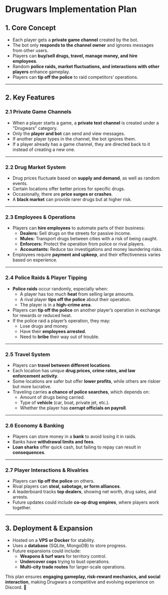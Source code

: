 # Drugwars Implementation Plan

## **1. Core Concept**

-   Each player gets a **private game channel** created by the bot.
-   The bot only **responds to the channel owner** and ignores messages from other users.
-   Players can **buy/sell drugs, travel, manage money, and hire employees**.
-   Random **police raids, market fluctuations, and interactions with other players** enhance gameplay.
-   Players can **tip off the police** to raid competitors’ operations.

---

## **2. Key Features**

### **2.1 Private Game Channels**

-   When a player starts a game, a **private text channel** is created under a "Drugwars" category.
-   Only the **player and bot** can send and view messages.
-   If another player types in the channel, the bot ignores them.
-   If a player already has a game channel, they are directed back to it instead of creating a new one.

---

### **2.2 Drug Market System**

-   Drug prices fluctuate based on **supply and demand**, as well as random events.
-   Certain locations offer better prices for specific drugs.
-   Occasionally, there are **price surges or crashes**.
-   A **black market** can provide rarer drugs but at higher risk.

---

### **2.3 Employees & Operations**

-   Players can **hire employees** to automate parts of their business:
    -   **Dealers:** Sell drugs on the streets for passive income.
    -   **Mules:** Transport drugs between cities with a risk of being caught.
    -   **Enforcers:** Protect the operation from police or rival players.
    -   **Accountants:** Reduce tax investigations and money laundering risks.
-   Employees require **payment and upkeep**, and their effectiveness varies based on experience.

---

### **2.4 Police Raids & Player Tipping**

-   **Police raids** occur randomly, especially when:
    -   A player has too much **heat** from selling large amounts.
    -   A rival player **tips off the police** about their operation.
    -   The player is in a **high-crime area**.
-   Players can **tip off the police** on another player’s operation in exchange for rewards or reduced heat.
-   If the police raid a player’s operation, they may:
    -   Lose drugs and money.
    -   Have their **employees arrested**.
    -   Need to **bribe** their way out of trouble.

---

### **2.5 Travel System**

-   Players can **travel between different locations**.
-   Each location has unique **drug prices, crime rates, and law enforcement activity**.
-   Some locations are safer but offer **lower profits**, while others are riskier but more lucrative.
-   Traveling carries **a chance of police searches**, which depends on:
    -   Amount of drugs being carried.
    -   Type of **vehicle** (car, boat, private jet, etc.).
    -   Whether the player has **corrupt officials on payroll**.

---

### **2.6 Economy & Banking**

-   Players can store money in a **bank** to avoid losing it in raids.
-   Banks have **withdrawal limits and fees**.
-   **Loan sharks** offer quick cash, but failing to repay can result in **consequences**.

---

### **2.7 Player Interactions & Rivalries**

-   Players can **tip off the police** on others.
-   Rival players can **steal, sabotage, or form alliances**.
-   A leaderboard tracks **top dealers**, showing net worth, drug sales, and arrests.
-   Future updates could include **co-op drug empires**, where players work together.

---

## **3. Deployment & Expansion**

-   Hosted on a **VPS or Docker** for stability.
-   Uses a **database** (SQLite, MongoDB) to store progress.
-   Future expansions could include:
    -   **Weapons & turf wars** for territory control.
    -   **Undercover cops** trying to bust operations.
    -   **Multi-city trade routes** for larger-scale operations.

This plan ensures **engaging gameplay, risk-reward mechanics, and social interaction**, making Drugwars a competitive and evolving experience on Discord. 🚀